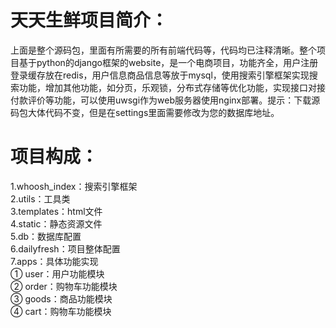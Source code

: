 # 天天生鲜项目简介：
上面是整个源码包，里面有所需要的所有前端代码等，代码均已注释清晰。整个项目基于python的django框架的website，是一个电商项目，功能齐全，用户注册登录缓存放在redis，用户信息商品信息等放于mysql，使用搜索引擎框架实现搜索功能，增加其他功能，如分页，乐观锁，分布式存储等优化功能，实现接口对接付款评价等功能，可以使用uwsgi作为web服务器使用nginx部署。提示：下载源码包大体代码不变，但是在settings里面需要修改为您的数据库地址。

# 项目构成：	
1.whoosh_index：搜索引擎框架  
2.utils：工具类  
3.templates：html文件  
4.static：静态资源文件  
5.db：数据库配置  
6.dailyfresh：项目整体配置  
7.apps：具体功能实现  
  ① user：用户功能模块  
  ② order：购物车功能模块  
  ③ goods：商品功能模块  
  ④ cart：购物车功能模块  
